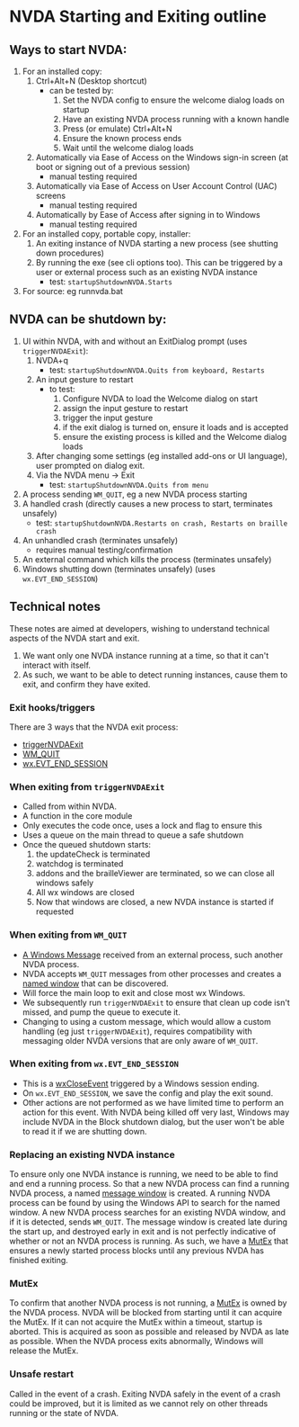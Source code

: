 # NVDA Starting and Exiting outline

## Ways to start NVDA:

1. For an installed copy:
    1. Ctrl+Alt+N (Desktop shortcut)
        - can be tested by:
            1. Set the NVDA config to ensure the welcome dialog loads on startup
            1. Have an existing NVDA process running with a known handle
            1. Press (or emulate) Ctrl+Alt+N
            1. Ensure the known process ends
            1. Wait until the welcome dialog loads
    1. Automatically via Ease of Access on the Windows sign-in screen (at boot or signing out of a previous session)
        - manual testing required
    1. Automatically via Ease of Access on User Account Control (UAC) screens
        - manual testing required
    1. Automatically by Ease of Access after signing in to Windows
        - manual testing required
1. For an installed copy, portable copy, installer:
    1. An exiting instance of NVDA starting a new process (see shutting down procedures)
    1. By running the exe (see cli options too).
    This can be triggered by a user or external process such as an existing NVDA instance
        - test: `startupShutdownNVDA.Starts`
1. For source: eg runnvda.bat

## NVDA can be shutdown by:

1. UI within NVDA, with and without an ExitDialog prompt (uses `triggerNVDAExit`):
    1. NVDA+q
        - test: `startupShutdownNVDA.Quits from keyboard, Restarts`
    1. An input gesture to restart
        - to test:
            1. Configure NVDA to load the Welcome dialog on start
            1. assign the input gesture to restart
            1. trigger the input gesture
            1. if the exit dialog is turned on, ensure it loads and is accepted
            1. ensure the existing process is killed and the Welcome dialog loads
    1. After changing some settings (eg installed add-ons or UI language), user prompted on dialog exit.
    1. Via the NVDA menu -> Exit
        - test: `startupShutdownNVDA.Quits from menu`
1. A process sending `WM_QUIT`, eg a new NVDA process starting
1. A handled crash (directly causes a new process to start, terminates unsafely)
    - test: `startupShutdownNVDA.Restarts on crash, Restarts on braille crash`
1. An unhandled crash (terminates unsafely)
    - requires manual testing/confirmation
1. An external command which kills the process (terminates unsafely) 
1. Windows shutting down (terminates unsafely) (uses `wx.EVT_END_SESSION`)

## Technical notes

These notes are aimed at developers, wishing to understand technical aspects of the NVDA start and exit.

1. We want only one NVDA instance running at a time, so that it can't interact with itself.
2. As such, we want to be able to detect running instances, cause them to exit, and confirm they have exited.

### Exit hooks/triggers

There are 3 ways that the NVDA exit process:

- [triggerNVDAExit](#When-exiting-from-triggerNVDAExit)
- [WM_QUIT](#When-exiting-from-WM_QUIT)
- [wx.EVT_END_SESSION](#When-exiting-from-wxEVT_END_SESSION)

### When exiting from `triggerNVDAExit`
* Called from within NVDA.
* A function in the core module
* Only executes the code once, uses a lock and flag to ensure this
* Uses a queue on the main thread to queue a safe shutdown
* Once the queued shutdown starts:
    1. the updateCheck is terminated
    1. watchdog is terminated
    1. addons and the brailleViewer are terminated, so we can close all windows safely
    1. All wx windows are closed
    1. Now that windows are closed, a new NVDA instance is started if requested

### When exiting from `WM_QUIT`
* [A Windows Message](https://docs.microsoft.com/en-us/windows/win32/winmsg/wm-quit) received from an external process, such another NVDA process.
* NVDA accepts `WM_QUIT` messages from other processes and creates a [named window](https://docs.microsoft.com/en-us/windows/win32/learnwin32/creating-a-window#creating-the-window) that can be discovered.
* Will force the main loop to exit and close most wx Windows.
* We subsequently run `triggerNVDAExit` to ensure that clean up code isn't missed, and pump the queue to execute it.
* Changing to using a custom message, which would allow a custom handling (eg just `triggerNVDAExit`), requires compatibility with messaging older NVDA versions that are only aware of `WM_QUIT`.

### When exiting from `wx.EVT_END_SESSION`
* This is a [wxCloseEvent](https://docs.wxwidgets.org/3.0/classwx_close_event.html) triggered by a Windows session ending.
* On `wx.EVT_END_SESSION`, we save the config and play the exit sound.
* Other actions are not performed as we have limited time to perform an action for this event. With NVDA being killed off very last, Windows may include NVDA in the Block shutdown dialog, but the user won't be able to read it if we are shutting down.

### Replacing an existing NVDA instance

To ensure only one NVDA instance is running, we need to be able to find and end a running process.
So that a new NVDA process can find a running NVDA process, a named [message window](https://docs.microsoft.com/en-us/windows/win32/learnwin32/creating-a-window#creating-the-window) is created.
A running NVDA process can be found by using the Windows API to search for the named window.
A new NVDA process searches for an existing NVDA window, and if it is detected, sends `WM_QUIT`.
The message window is created late during the start up, and destroyed early in exit and is not perfectly indicative of whether or not an NVDA process is running.
As such, we have a [MutEx](#MutEx) that ensures a newly started process blocks until any previous NVDA has finished exiting.

### MutEx

To confirm that another NVDA process is not running,
a [MutEx](https://docs.microsoft.com/en-us/windows/win32/sync/mutex-objects) is owned by the NVDA process.
NVDA will be blocked from starting until it can acquire the MutEx.
If it can not acquire the MutEx within a timeout, startup is aborted.
This is acquired as soon as possible and released by NVDA as late as possible.
When the NVDA process exits abnormally, Windows will release the MutEx.

### Unsafe restart

Called in the event of a crash. Exiting NVDA safely in the event of a crash could be improved, but it is limited as we cannot rely on other threads running or the state of NVDA.
